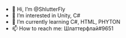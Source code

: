 - 👋 Hi, I’m @ShlutterFly
- 👀 I’m interested in Unity, C#
- 🌱 I’m currently learning C#, HTML, PHYTON
- 📫 How to reach me: Шлаттерфлай#9651

